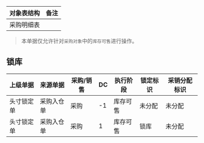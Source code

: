 | 对象表结构 | 备注  |
| ----- | --- |
| 采购明细表 |     |
> 本单据仅允许针对`采购对象`中的`库存可售`进行操作。
## 锁库

| 上级单据  | 来源单据  | 采购/销售 | DC  | 执行阶段 | 锁定标识 | 采销分配标识 |
| ----- | ----- | ----- | --- | ---- | ---- | ------ |
| 头寸锁定单 | 采购入仓单 | 采购    | -1  | 库存可售 | 未分配  | 未分配    |
| 头寸锁定单 | 采购入仓单 | 采购    | 1   | 库存可售 | 锁库   | 未分配    |
